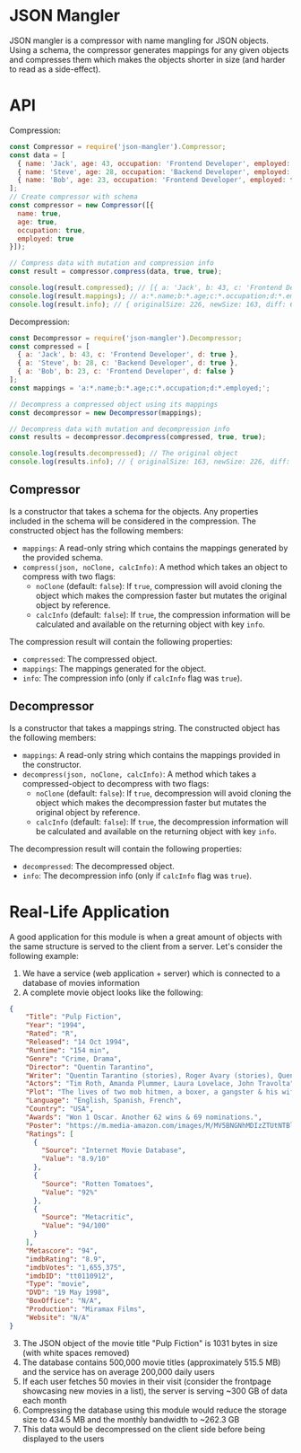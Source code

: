 # JSON Mangler

JSON mangler is a compressor with name mangling for JSON objects. Using a schema, the compressor generates mappings for any given objects and compresses them which makes the objects shorter in size (and harder to read as a side-effect).

# API

Compression:
```js
const Compressor = require('json-mangler').Compressor;
const data = [
  { name: 'Jack', age: 43, occupation: 'Frontend Developer', employed: true },
  { name: 'Steve', age: 28, occupation: 'Backend Developer', employed: true },
  { name: 'Bob', age: 23, occupation: 'Frontend Developer', employed: false },
];
// Create compressor with schema
const compressor = new Compressor([{
  name: true,
  age: true,
  occupation: true,
  employed: true
}]);

// Compress data with mutation and compression info
const result = compressor.compress(data, true, true);

console.log(result.compressed); // [{ a: 'Jack', b: 43, c: 'Frontend Developer', d: true }, ...]
console.log(result.mappings); // a:*.name;b:*.age;c:*.occupation;d:*.employed; (Use for decompressing this object)
console.log(result.info); // { originalSize: 226, newSize: 163, diff: 63, time: 0 }
```

Decompression:
```js
const Decompressor = require('json-mangler').Decompressor;
const compressed = [
  { a: 'Jack', b: 43, c: 'Frontend Developer', d: true },
  { a: 'Steve', b: 28, c: 'Backend Developer', d: true },
  { a: 'Bob', b: 23, c: 'Frontend Developer', d: false }
];
const mappings = 'a:*.name;b:*.age;c:*.occupation;d:*.employed;';

// Decompress a compressed object using its mappings
const decompressor = new Decompressor(mappings);

// Decompress data with mutation and decompression info
const results = decompressor.decompress(compressed, true, true);

console.log(results.decompressed); // The original object
console.log(results.info); // { originalSize: 163, newSize: 226, diff: -63, time: 0 }
```

## Compressor

Is a constructor that takes a schema for the objects. Any properties included in the schema will be considered in the compression. The constructed object has the following members:
  - `mappings`: A read-only string which contains the mappings generated by the provided schema.
  - `compress(json, noClone, calcInfo)`: A method which takes an object to compress with two flags:
    - `noClone` (default: `false`): If `true`, compression will avoid cloning the object which makes the compression faster but mutates the original object by reference.
    - `calcInfo` (default: `false`): If `true`, the compression information will be calculated and available on the returning object with key `info`.

The compression result will contain the following properties:
  - `compressed`: The compressed object.
  - `mappings`: The mappings generated for the object.
  - `info`: The compression info (only if `calcInfo` flag was `true`).

## Decompressor

Is a constructor that takes a mappings string. The constructed object has the following members:
  - `mappings`: A read-only string which contains the mappings provided in the constructor.
  - `decompress(json, noClone, calcInfo)`: A method which takes a compressed-object to decompress with two flags:
    - `noClone` (default: `false`): If `true`, decompression will avoid cloning the object which makes the decompression faster but mutates the original object by reference.
    - `calcInfo` (default: `false`): If `true`, the decompression information will be calculated and available on the returning object with key `info`.

The decompression result will contain the following properties:
  - `decompressed`: The decompressed object.
  - `info`: The decompression info (only if `calcInfo` flag was `true`).

# Real-Life Application

A good application for this module is when a great amount of objects with the same structure is served to the client from a server. Let's consider the following example:
  1. We have a service (web application + server) which is connected to a database of movies information
  2. A complete movie object looks like the following:
  ```json
  {
      "Title": "Pulp Fiction",
      "Year": "1994",
      "Rated": "R",
      "Released": "14 Oct 1994",
      "Runtime": "154 min",
      "Genre": "Crime, Drama",
      "Director": "Quentin Tarantino",
      "Writer": "Quentin Tarantino (stories), Roger Avary (stories), Quentin Tarantino",
      "Actors": "Tim Roth, Amanda Plummer, Laura Lovelace, John Travolta",
      "Plot": "The lives of two mob hitmen, a boxer, a gangster & his wife, and a pair of diner bandits intertwine in four tales of violence and redemption.",
      "Language": "English, Spanish, French",
      "Country": "USA",
      "Awards": "Won 1 Oscar. Another 62 wins & 69 nominations.",
      "Poster": "https://m.media-amazon.com/images/M/MV5BNGNhMDIzZTUtNTBlZi00MTRlLWFjM2ItYzViMjE3YzI5MjljXkEyXkFqcGdeQXVyNzkwMjQ5NzM@._V1_SX300.jpg",
      "Ratings": [
        {
          "Source": "Internet Movie Database",
          "Value": "8.9/10"
        },
        {
          "Source": "Rotten Tomatoes",
          "Value": "92%"
        },
        {
          "Source": "Metacritic",
          "Value": "94/100"
        }
      ],
      "Metascore": "94",
      "imdbRating": "8.9",
      "imdbVotes": "1,655,375",
      "imdbID": "tt0110912",
      "Type": "movie",
      "DVD": "19 May 1998",
      "BoxOffice": "N/A",
      "Production": "Miramax Films",
      "Website": "N/A"
  }
  ```
  3. The JSON object of the movie title "Pulp Fiction" is 1031 bytes in size (with white spaces removed)
  4. The database contains 500,000 movie titles (approximately 515.5 MB) and the service has on average 200,000 daily users
  5. If each user fetches 50 movies in their visit (consider the frontpage showcasing new movies in a list), the server is serving ~300 GB of data each month
  6. Compressing the database using this module would reduce the storage size to 434.5 MB and the monthly bandwidth to ~262.3 GB
  7. This data would be decompressed on the client side before being displayed to the users
